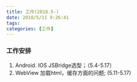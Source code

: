 ```yaml
---
title: 工作(2018.5-)
date: 2018/5/11 9:26:41
tags:
categories: [工作]
---
```


### 工作安排
1. Android. IOS JSBridge选型；（5.4-5.17）
2. WebView 加载html，缓存方面的问题; (5.11-5.17)

